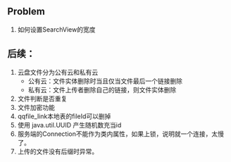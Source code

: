 ## Problem

1. 如何设置SearchView的宽度





## 后续：

1. 云盘文件分为公有云和私有云
   * 公有云：文件实体删除时当且仅当文件最后一个链接删除
   * 私有云：文件上传者删除自己的链接，则文件实体删除
2. 文件判断是否重复
3. 文件加密功能
4.  qqfile_link本地表的fileId可以删掉
5.  使用 java.util.UUID 产生随机数充当id
6.  服务端的Connection不能作为类内属性，如果上锁，说明就一个连接，太慢了。
7. 上传的文件没有后缀时异常。